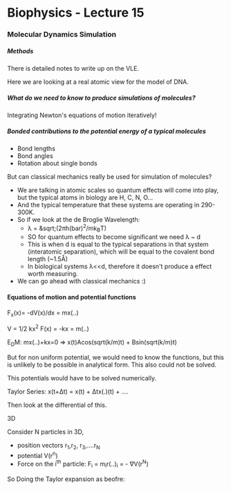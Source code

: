 # Biophysics - Lecture 15

### Molecular Dynamics Simulation

##### Methods

There is detailed notes to write up on the VLE.

Here we are looking at a real atomic view for the model of DNA.

##### What do we need to know to produce simulations of molecules?

Integrating Newton's equations of motion iteratively!

##### Bonded contributions to the potential energy of a typical molecules

- Bond lengths
- Bond angles
- Rotation about single bonds

But can classical mechanics really be used for simulation of molecules?

- We are talking in atomic scales so quantum effects will come into play, but the typical atoms in biology are H, C, N, O...
- And the typical temperature that these systems are operating in 290-300K.
- So if we look at the de Broglie Wavelength:
  - &lambda; = &sqrt;(2&pi;h(bar)<sup>2</sup>/mk<sub>B</sub>T)
  - SO for quantum effects to become significant we need &lambda; ~ d
  - This is when d is equal to the typical separations in that system (interatomic separation), which will be equal to the covalent bond length (~1.5&#8491;)
  - In biological systems &lambda;<<d, therefore it doesn't produce a effect worth measuring.
- We can go ahead with classical mechanics :)

#### Equations of motion and potential functions

F<sub>x</sub>(x)= -dV(x)/dx = mx(..)

V = 1/2 kx<sup>2</sup>
F(x) = -kx = m(..)

E<sub>D</sub>M: mx(..)+kx=0 => x(t)Acos(sqrt(k/m)t) + Bsin(sqrt(k/m)t)

But for non uniform potential, we would need to know the functions, but this is unlikely to be possible in analytical form. This also could not be solved.

This potentials would have to be solved numerically.

Taylor Series: x(t+&Delta;t) = x(t) + &Delta;tx(.)(t) + ....

Then look at the differential of this.

3D

Consider N particles in 3D,
  - position vectors r<sub>1</sub>,r<sub>2</sub>,
r<sub>3</sub>,....r<sub>N</sub>
  - potential V(r<sup>n</sup>)
  - Force on the i<sup>th</sup> particle: F<sub>i</sub> = m<sub>i</sub>r(..)<sub>i</sub> = - &nabla;V(r<sup>N</sup>)

So Doing the Taylor expansion as beofre:
